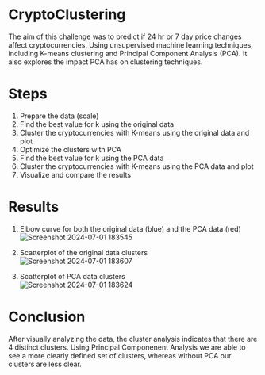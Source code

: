 # CryptoClustering
The aim of this challenge was to predict if 24 hr or 7 day price changes affect cryptocurrencies. Using unsupervised machine learning techniques, including K-means clustering and Principal Component Analysis (PCA). It also explores the impact PCA has on clustering techniques.

# Steps
1. Prepare the data (scale)
2. Find the best value for k using the original data
3. Cluster the cryptocurrencies with K-means using the original data and plot
4. Optimize the clusters with PCA
5. Find the best value for k using the PCA data
6. Cluster the cryptocurrencies with K-means using the PCA data and plot
7. Visualize and compare the results

# Results
1. Elbow curve for both the original data (blue) and the PCA data (red)
![Screenshot 2024-07-01 183545](https://github.com/nikimhenderson/CryptoClustering/assets/158214783/7bbe574a-a34e-444c-a826-94dea3a7f013)

2. Scatterplot of the original data clusters
![Screenshot 2024-07-01 183607](https://github.com/nikimhenderson/CryptoClustering/assets/158214783/8dacecc6-c721-4073-b06a-2db9fc78d439)<br/>


3. Scatterplot of PCA data clusters<br/>
![Screenshot 2024-07-01 183624](https://github.com/nikimhenderson/CryptoClustering/assets/158214783/8c5d6cf4-711e-415b-8347-91319ca31dfc)

# Conclusion
After visually analyzing the data, the cluster analysis indicates that there are 4 distinct clusters. Using Principal Componenent Analysis we are able to see a more clearly defined set of clusters, whereas without PCA our clusters are less clear.
